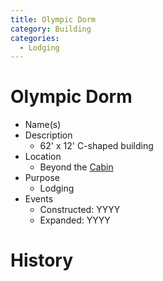 ```yaml
---
title: Olympic Dorm
category: Building
categories:
  - Lodging
---
```

# Olympic Dorm

- Name(s)
- Description
  + 62' x 12' C-shaped building
- Location
  + Beyond the [Cabin](../Cabin)
- Purpose
  + Lodging
- Events
    - Constructed: YYYY
    - Expanded: YYYY

# History